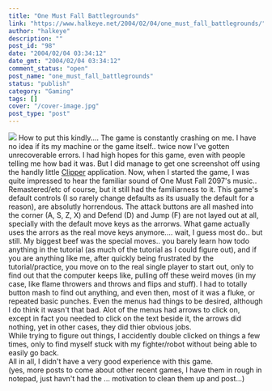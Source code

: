 ```yaml
---
title: "One Must Fall Battlegrounds"
link: "https://www.halkeye.net/2004/02/04/one_must_fall_battlegrounds/"
author: "halkeye"
description: ""
post_id: "98"
date: "2004/02/04 03:34:12"
date_gmt: "2004/02/04 03:34:12"
comment_status: "open"
post_name: "one_must_fall_battlegrounds"
status: "publish"
category: "Gaming"
tags: []
cover: "/cover-image.jpg"
post_type: "post"
---
```


![](http://www.halkeye.net/files/images/clp82.thumb.png) How to put this kindly.... The game is constantly crashing on me. I have no idea if its my machine or the game itself.. twice now I've gotten unrecoverable errors. I had high hopes for this game, even with people telling me how bad it was. But I did manage to get one screenshot off using the handly little [Clipper](http://hot.ee/mardu123/clipper/) application. Now, when I started the game, I was quite impressed to hear the familiar sound of One Must Fall 2097's music.. Remastered/etc of course, but it still had the familiarness to it. This game's default controls (I so rarely change defaults as its usually the default for a reason), are absolutly horrendous. The attack buttons are all mashed into the corner (A, S, Z, X) and Defend (D) and Jump (F) are not layed out at all, specially with the default move keys as the arrorws. What game actually uses the arrors as the real move keys anymore.... wait, I guess most do.. but still. My biggest beef was the special moves.. you barely learn how todo anything in the tutorial (as much of the tutorial as I could figure out), and if you are anything like me, after quickly being frustrated by the tutorial/practice, you move on to the real single player to start out, only to find out that the computer keeps like, pulling off these weird moves (in my case, like flame throwers and throws and flips and stuff). I had to totally button mash to find out anything, and even then, most of it was a fluke, or repeated basic punches. Even the menus had things to be desired, although I do think it wasn't that bad. Alot of the menus had arrows to click on, except in fact you needed to click on the text beside it, the arrows did nothing, yet in other cases, they did thier obvious jobs.  
While trying to figure out things, I accidently double clicked on things a few times, only to find myself stuck with my fighter/robot without being able to easily go back.   
All in all, I didn't have a very good experience with this game.   
(yes, more posts to come about other recent games, I have them in rough in notepad, just havn't had the ... motivation to clean them up and post...)